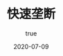 ---
title: 快速垄断
coverImage: 'cloud.webp'
date: '2020-07-09'
author:
  name: '兰天游'    
  picture: ''
excerpt: ''
---
